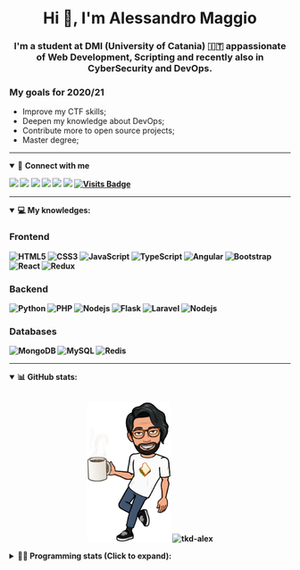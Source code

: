 <h1 align="center">Hi 👋, I'm Alessandro Maggio</h1>
<h3 align="center">I'm a student at DMI (University of Catania) 🇮🇹 appassionate of Web Development, Scripting and recently also in CyberSecurity and DevOps.</h3>

### My goals for 2020/21
- Improve my CTF skills;
- Deepen my knowledge about DevOps;
- Contribute more to open source projects;
- Master degree;

____

<details open>
<summary>🤝 <b>Connect with me<b></summary>

<p align = "center">

[<img src="https://img.shields.io/badge/twitter-1DA1F2.svg?&style=for-the-badge&logo=twitter&logoColor=white" />](https://twitter.com/TkdAxel)
[<img src ="https://img.shields.io/badge/portfolio-web-%23.svg?&style=for-the-badge&logo=&logoColor=white%22">](https://alessandromaggio.it/)
[<img src ="https://img.shields.io/badge/Telegram-1ca0f1.svg?&style=for-the-badge&logo=Telegram&logoColor=white%22&link=https://t.me/TkdAlex">](https://t.me/TkdAlex/)
[<img src="https://img.shields.io/badge/gmail-c14438.svg?&style=for-the-badge&logo=Gmail&logoColor=white&link=mailto:alex.tkd.alex@gmail.com"/>](mailto:alex.tkd.alex@gmail.com)
[<img src="https://img.shields.io/badge/linkedin-0077B5.svg?&style=for-the-badge&logo=linkedin&logoColor=white" />](https://www.linkedin.com/in/aalessandromaggio/)
[<img src = "https://img.shields.io/badge/instagram-E4405F.svg?&style=for-the-badge&logo=instagram&logoColor=white">](https://www.instagram.com/tkd_alex/)
[![Visits Badge](https://badges.pufler.dev/visits/tkd-alex/tkd-alex?style=for-the-badge&color=blue)](https://github.com/tkd-alex/tkd-alex)

</p>

</details>

---

<details open>
<summary>💻 <b>My knowledges</b>: </summary>

### Frontend
![HTML5](https://img.shields.io/badge/-HTML5-E34F26.svg?style=for-the-badge&logo=html5&logoColor=ffffff)
![CSS3](https://img.shields.io/badge/-CSS3-1572B6.svg?style=for-the-badge&logo=css3)
![JavaScript](https://img.shields.io/badge/-JavaScript-282C34?style=for-the-badge&logo=javascript)
![TypeScript](https://img.shields.io/badge/-TypeScript-007ACC?style=for-the-badge&logo=typescript)
![Angular](https://img.shields.io/badge/-Angular-DD0031?style=for-the-badge&logo=angular)
![Bootstrap](https://img.shields.io/badge/-Bootstrap-563D7C.svg?style=for-the-badge&logo=bootstrap)
![React](https://img.shields.io/badge/-React-282C34.svg?style=for-the-badge&logo=react&logoColor=ffffff)
![Redux](https://img.shields.io/badge/-Redux-764ABC.svg?style=for-the-badge&logo=redux)

### Backend
![Python](https://img.shields.io/badge/-Python-3776AB.svg?style=for-the-badge&logo=Python&logoColor=ffffff)
![PHP](https://img.shields.io/badge/-PHP-777BB4.svg?style=for-the-badge&logo=PHP&logoColor=ffffff)
![Nodejs](https://img.shields.io/badge/-Bash-4EAA25.svg?style=for-the-badge&logo=gnu-bash&logoColor=ffffff)
![Flask](https://img.shields.io/badge/-Flask-282C34.svg?style=for-the-badge&logo=flask)
![Laravel](https://img.shields.io/badge/-Laravel-FF2D20.svg?style=for-the-badge&logo=laravel&logoColor=ffffff)
![Nodejs](https://img.shields.io/badge/-Nodejs-339933.svg?style=for-the-badge&logo=Node.js&logoColor=ffffff)

### Databases
![MongoDB](https://img.shields.io/badge/-MongoDB-47A248?style=for-the-badge&logo=mongodb&logoColor=ffffff)
![MySQL](https://img.shields.io/badge/-MySQL-4479A1?style=for-the-badge&logo=mysql&logoColor=ffffff)
![Redis](https://img.shields.io/badge/-Redis-DC382D?style=for-the-badge&logo=Redis&logoColor=ffffff)

</details>

---

<details open>
 <summary>📊 <b>GitHub stats</b>: </summary>

<br>

<p align = "center">
    <img src="https://raw.githubusercontent.com/Tkd-Alex/tkd-alex/master/images/321517cd-ff68-41a7-b0d1-e765680568a7-8b6448d9-c944-4146-b633-adbdd25cb471-v1.png" height="250" />
    <img src="https://github-readme-stats.vercel.app/api?username=tkd-alex&show_icons=true&count_private=true&hide_border=true&line_height=25" alt="tkd-alex">
</p>

</design>

<details>
 <summary>👨‍💻 <b>Programming stats (Click to expand)</b>: </summary>
 
<!--START_SECTION:waka-->
**I'm an Early 🐤** 

```text
🌞 Morning    444 commits    ██████░░░░░░░░░░░░░░░░░░░   25.13% 
🌆 Daytime    712 commits    ██████████░░░░░░░░░░░░░░░   40.29% 
🌃 Evening    574 commits    ████████░░░░░░░░░░░░░░░░░   32.48% 
🌙 Night      37 commits     ░░░░░░░░░░░░░░░░░░░░░░░░░   2.09%

```
📅 **I'm Most Productive on Wednesday** 

```text
Monday       299 commits    ████░░░░░░░░░░░░░░░░░░░░░   16.92% 
Tuesday      295 commits    ████░░░░░░░░░░░░░░░░░░░░░   16.69% 
Wednesday    325 commits    ████░░░░░░░░░░░░░░░░░░░░░   18.39% 
Thursday     300 commits    ████░░░░░░░░░░░░░░░░░░░░░   16.98% 
Friday       251 commits    ███░░░░░░░░░░░░░░░░░░░░░░   14.2% 
Saturday     146 commits    ██░░░░░░░░░░░░░░░░░░░░░░░   8.26% 
Sunday       151 commits    ██░░░░░░░░░░░░░░░░░░░░░░░   8.55%

```


📊 **This Week I Spent My Time On** 

```text
⌚︎ Time Zone: Europe/Rome

💬 Programming Languages: 
Python                   17 hrs 29 mins      ███████████████░░░░░░░░░░   61.15% 
Text                     2 hrs 10 mins       ██░░░░░░░░░░░░░░░░░░░░░░░   7.62% 
PHP                      1 hr 58 mins        █░░░░░░░░░░░░░░░░░░░░░░░░   6.9% 
C++                      1 hr 48 mins        █░░░░░░░░░░░░░░░░░░░░░░░░   6.31% 
JavaScript               1 hr 27 mins        █░░░░░░░░░░░░░░░░░░░░░░░░   5.1%

🔥 Editors: 
VS Code                  18 hrs 20 mins      ████████████████░░░░░░░░░   64.14% 
Sublime Text             10 hrs 15 mins      █████████░░░░░░░░░░░░░░░░   35.86%

🐱‍💻 Projects: 
awsuite                  8 hrs 43 mins       ███████░░░░░░░░░░░░░░░░░░   30.51% 
Unknown Project          7 hrs 33 mins       ██████░░░░░░░░░░░░░░░░░░░   26.4% 
IG-AutoChallenge-Solver  4 hrs 37 mins       ████░░░░░░░░░░░░░░░░░░░░░   16.2% 
cc2020-submitter         3 hrs 34 mins       ███░░░░░░░░░░░░░░░░░░░░░░   12.48% 
myStore                  2 hrs 42 mins       ██░░░░░░░░░░░░░░░░░░░░░░░   9.48%

💻 Operating System: 
Linux                    28 hrs 36 mins      █████████████████████████   100.0%

```

**I Mostly Code in Python** 

```text
Python                   25 repos            █████████░░░░░░░░░░░░░░░░   39.06% 
JavaScript               10 repos            ████░░░░░░░░░░░░░░░░░░░░░   15.62% 
PHP                      5 repos             ██░░░░░░░░░░░░░░░░░░░░░░░   7.81% 
CSS                      5 repos             ██░░░░░░░░░░░░░░░░░░░░░░░   7.81% 
HTML                     4 repos             █░░░░░░░░░░░░░░░░░░░░░░░░   6.25%

```



<!--END_SECTION:waka-->

</details>
